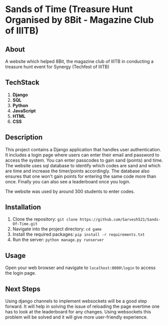 # Sands of Time (Treasure Hunt Organised by 8Bit - Magazine Club of IIITB)

## About
A website which helped 8Bit, the magazine club of IIITB in conducting a treasure hunt event for Synergy (Techfest of IIITB)

## TechStack
1. **Django**
2. **SQL**
3. **Python**
4. **JavaScript**
5. **HTML**
6. **CSS**


## Description
This project contains a Django application that handles user authentication. It includes a login page where users can enter their email and password to access the system. You can enter passcodes to gain sand (points) and time. The website uses sql database to identify which codes are sand and which are time and increase the timer/points accordingly. The database also ensures that one won't gain points for entering the same code more than once. Finally you can also see a leaderboard once you login. 

The website was used by around 300 students to enter codes. 

## Installation
1. Clone the repository: `git clone https://github.com/Sarvesh521/Sands-Of-Time.git`
2. Navigate into the project directory: `cd game`
3. Install the required packages: `pip install -r requirements.txt`
4. Run the server: `python manage.py runserver`

## Usage
Open your web browser and navigate to `localhost:8000\login` to access the login page.

## Next Steps
Using django channels to implement websockets will be a good step forward. It will help in solving the issue of reloading the page evertime one has to look at the leaderboard for any changes. Using websockets this problem will be solved and it will give more user-friendly experience. 

